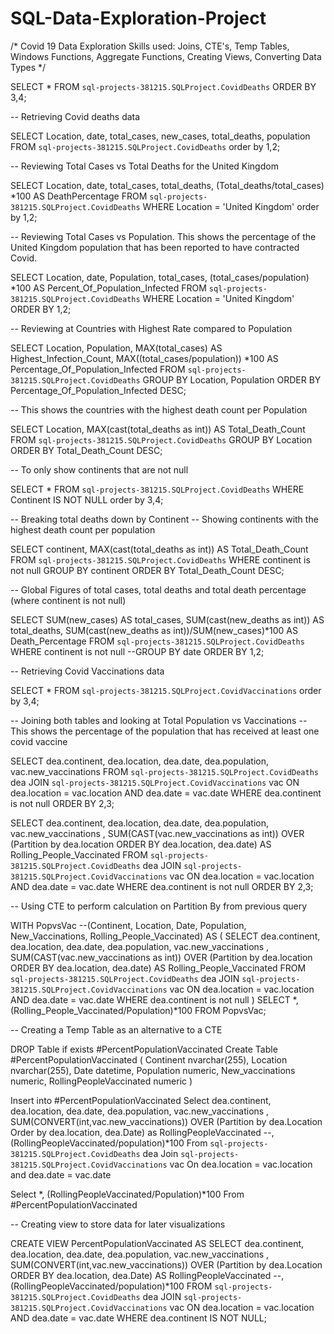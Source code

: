 # SQL-Data-Exploration-Project

/*
Covid 19 Data Exploration 
Skills used: Joins, CTE's, Temp Tables, Windows Functions, Aggregate Functions, Creating Views, Converting Data Types
*/

SELECT * FROM `sql-projects-381215.SQLProject.CovidDeaths` 
ORDER BY 3,4;

-- Retrieving Covid deaths data 

SELECT Location, date, total_cases, new_cases, total_deaths, population 
FROM `sql-projects-381215.SQLProject.CovidDeaths` 
order by 1,2;

-- Reviewing Total Cases vs Total Deaths for the United Kingdom

SELECT Location, date, total_cases, total_deaths, (Total_deaths/total_cases) *100 AS DeathPercentage
FROM `sql-projects-381215.SQLProject.CovidDeaths` 
WHERE Location = 'United Kingdom'
order by 1,2;

-- Reviewing Total Cases vs Population. This shows the percentage of the United Kingdom population that has been reported to have contracted Covid.

SELECT Location, date, Population, total_cases, (total_cases/population) *100 AS Percent_Of_Population_Infected
FROM `sql-projects-381215.SQLProject.CovidDeaths` 
WHERE Location = 'United Kingdom'
ORDER BY 1,2;

-- Reviewing at Countries with Highest Rate compared to Population

SELECT Location, Population, MAX(total_cases) AS Highest_Infection_Count, MAX((total_cases/population)) *100 AS Percentage_Of_Population_Infected
FROM `sql-projects-381215.SQLProject.CovidDeaths` 
GROUP BY Location, Population
ORDER BY Percentage_Of_Population_Infected DESC;

-- This shows the countries with the highest death count per Population

SELECT Location, MAX(cast(total_deaths as int)) AS Total_Death_Count
FROM `sql-projects-381215.SQLProject.CovidDeaths` 
GROUP BY Location
ORDER BY Total_Death_Count DESC;

-- To only show continents that are not null 

SELECT * FROM `sql-projects-381215.SQLProject.CovidDeaths`
WHERE Continent IS NOT NULL
order by 3,4;

-- Breaking total deaths down by Continent
-- Showing continents with the highest death count per population

SELECT continent, MAX(cast(total_deaths as int)) AS Total_Death_Count
FROM `sql-projects-381215.SQLProject.CovidDeaths` 
WHERE continent is not null
GROUP BY continent
ORDER BY Total_Death_Count DESC;

-- Global Figures of total cases, total deaths and total death percentage (where continent is not null)

SELECT SUM(new_cases) AS total_cases, SUM(cast(new_deaths as int)) AS total_deaths, SUM(cast(new_deaths as int))/SUM(new_cases)*100 AS Death_Percentage
FROM `sql-projects-381215.SQLProject.CovidDeaths` 
WHERE continent is not null
--GROUP BY date
ORDER BY 1,2;

-- Retrieving Covid Vaccinations data

SELECT * FROM `sql-projects-381215.SQLProject.CovidVaccinations` 
order by 3,4;

-- Joining both tables and looking at Total Population vs Vaccinations
-- This shows the percentage of the population that has received at least one covid vaccine

SELECT dea.continent, dea.location, dea.date, dea.population, vac.new_vaccinations 
FROM `sql-projects-381215.SQLProject.CovidDeaths` dea
JOIN `sql-projects-381215.SQLProject.CovidVaccinations` vac
  ON dea.location = vac.location
  AND dea.date = vac.date
WHERE dea.continent is not null
ORDER BY 2,3;

SELECT dea.continent, dea.location, dea.date, dea.population, vac.new_vaccinations
, SUM(CAST(vac.new_vaccinations as int)) OVER (Partition by dea.location ORDER BY dea.location, dea.date) AS Rolling_People_Vaccinated
FROM `sql-projects-381215.SQLProject.CovidDeaths` dea
JOIN `sql-projects-381215.SQLProject.CovidVaccinations` vac
  ON dea.location = vac.location
  AND dea.date = vac.date
WHERE dea.continent is not null
ORDER BY 2,3;

-- Using CTE to perform calculation on Partition By from previous query

WITH PopvsVac --(Continent, Location, Date, Population, New_Vaccinations, Rolling_People_Vaccinated) 
AS 
(
  SELECT dea.continent, dea.location, dea.date, dea.population, vac.new_vaccinations
, SUM(CAST(vac.new_vaccinations as int)) OVER (Partition by dea.location ORDER BY dea.location, dea.date) AS Rolling_People_Vaccinated
FROM `sql-projects-381215.SQLProject.CovidDeaths` dea
JOIN `sql-projects-381215.SQLProject.CovidVaccinations` vac
  ON dea.location = vac.location
  AND dea.date = vac.date
WHERE dea.continent is not null
)
SELECT *, (Rolling_People_Vaccinated/Population)*100 
FROM PopvsVac;

-- Creating a Temp Table as an alternative to a CTE

DROP Table if exists #PercentPopulationVaccinated
Create  Table #PercentPopulationVaccinated
(
Continent nvarchar(255),
Location nvarchar(255),
Date datetime,
Population numeric,
New_vaccinations numeric,
RollingPeopleVaccinated numeric
)

Insert into #PercentPopulationVaccinated
Select dea.continent, dea.location, dea.date, dea.population, vac.new_vaccinations
, SUM(CONVERT(int,vac.new_vaccinations)) OVER (Partition by dea.Location Order by dea.location, dea.Date) as RollingPeopleVaccinated
--, (RollingPeopleVaccinated/population)*100
From `sql-projects-381215.SQLProject.CovidDeaths` dea
Join `sql-projects-381215.SQLProject.CovidVaccinations` vac
	On dea.location = vac.location
	and dea.date = vac.date

Select *, (RollingPeopleVaccinated/Population)*100
From #PercentPopulationVaccinated

-- Creating view to store data for later visualizations

CREATE VIEW PercentPopulationVaccinated AS
SELECT dea.continent, dea.location, dea.date, dea.population, vac.new_vaccinations
, SUM(CONVERT(int,vac.new_vaccinations)) OVER (Partition by dea.Location ORDER BY dea.location, dea.Date) AS RollingPeopleVaccinated
--, (RollingPeopleVaccinated/population)*100
FROM `sql-projects-381215.SQLProject.CovidDeaths` dea
JOIN `sql-projects-381215.SQLProject.CovidVaccinations` vac
	ON dea.location = vac.location
	AND dea.date = vac.date
WHERE dea.continent IS NOT NULL;

